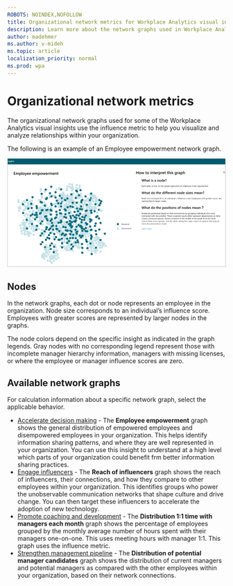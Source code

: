 ```yaml
---
ROBOTS: NOINDEX,NOFOLLOW
title: Organizational network metrics for Workplace Analytics visual insights
description: Learn more about the network graphs used in Workplace Analytics visual insights
author: madehmer
ms.author: v-mideh
ms.topic: article
localization_priority: normal 
ms.prod: wpa
---
```


# Organizational network metrics

The organizational network graphs used for some of the Workplace Analytics visual insights use the influence metric to help you visualize and analyze relationships within your organization.

The following is an example of an Employee empowerment network graph.

![Employee empowerment network graph](../images/wpa/use/ona-empower.png)

## Nodes

In the network graphs, each dot or node represents an employee in the organization. Node size corresponds to an individual’s influence score. Employees with greater scores are represented by larger nodes in the graphs.

The node colors depend on the specific insight as indicated in the graph legends. Gray nodes with no corresponding legend represent those with incomplete manager hierarchy information, managers with missing licenses, or where the employee or manager influence scores are zero.

## Available network graphs

For calculation information about a specific network graph, select the applicable behavior.

* [Accelerate decision making](improve-agility.md#visual-insights) - The **Employee empowerment** graph shows the general distribution of empowered employees and disempowered employees in your organization. This helps identify information sharing patterns, and where they are well represented in your organization. You can use this insight to understand at a high level which parts of your organization could benefit frm better information sharing practices.
* [Engage influencers](accelerate-change.md#visual-insights) - The **Reach of influencers** graph shows the reach of influencers, their connections, and how they compare to other employees within your organization. This identifies groups who power the unobservable communication networks that shape culture and drive change. You can then target these influencers to accelerate the adoption of new technology.
* [Promote coaching and development](boost-engagement.md#visual-insights) - The **Distribution 1:1 time with managers each month** graph shows the percentage of employees grouped by the monthly average number of hours spent with their managers one-on-one. This uses meeting hours with manager 1:1. This graph uses the influence metric.
* [Strengthen management pipeline](develop-managers.md#visual-insights) - The **Distribution of potential manager candidates** graph shows the distribution of current managers and potential managers as compared with the other employees within your organization, based on their network connections.
